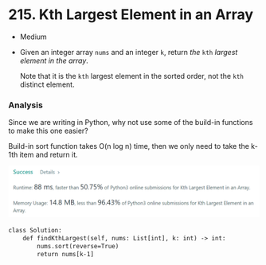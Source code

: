 # 215. Kth Largest Element in an Array

* Medium
*   Given an integer array `nums` and an integer `k`, return _the_ `kth` _largest element in the array_.

    Note that it is the `kth` largest element in the sorted order, not the `kth` distinct element.

### Analysis&#x20;

Since we are writing in Python, why not use some of the build-in functions to make this one easier?&#x20;

Build-in sort function takes O(n log n) time, then we only need to take the k-1th item and return it.&#x20;

![](<../../../.gitbook/assets/image (96) (1).png>)

```
class Solution:
    def findKthLargest(self, nums: List[int], k: int) -> int:
        nums.sort(reverse=True)
        return nums[k-1]
```
